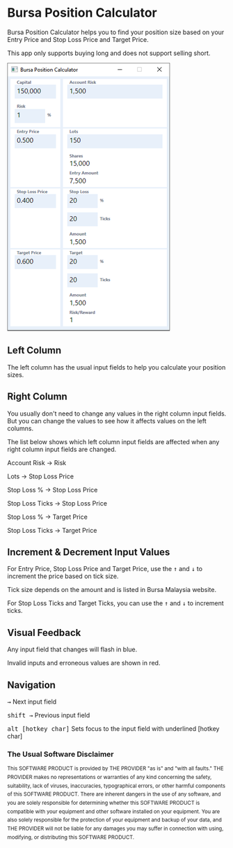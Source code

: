 # Bursa Position Calculator

Bursa Position Calculator helps you to find your position size based on your Entry Price and Stop Loss Price and Target Price.

This app only supports buying long and does not support selling short.

![alt text](bursacalculator.1.0.0-beta.png)

## Left Column

The left column has the usual input fields to help you calculate your position sizes.

## Right Column

You usually don't need to change any values in the right column input fields. But you can change the values to see how it affects values on the left columns.

The list below shows which left column input fields are affected when any right column input fields are changed.

Account Risk -> Risk

Lots -> Stop Loss Price

Stop Loss % -> Stop Loss Price

Stop Loss Ticks -> Stop Loss Price

Stop Loss % -> Target Price

Stop Loss Ticks -> Target Price

## Increment & Decrement Input Values

For Entry Price, Stop Loss Price and Target Price, use the <kbd>↑</kbd> and <kbd>↓</kbd> to increment the price based on tick size.

Tick size depends on the amount and is listed in Bursa Malaysia website.

For Stop Loss Ticks and Target Ticks, you can use the <kbd>↑</kbd> and <kbd>↓</kbd> to increment ticks.

## Visual Feedback

Any input field that changes will flash in blue.

Invalid inputs and erroneous values are shown in red.

## Navigation

<kbd>→</kbd>	Next input field

<kbd>shift →</kbd>	Previous input field

<kbd>alt [hotkey char]</kbd>	Sets focus to the input field with underlined [hotkey char]

### The Usual Software Disclaimer

<sup>This SOFTWARE PRODUCT is provided by THE PROVIDER "as is" and "with all faults." THE PROVIDER makes no representations or warranties of any kind concerning the safety, suitability, lack of viruses, inaccuracies, typographical errors, or other harmful components of this SOFTWARE PRODUCT. There are inherent dangers in the use of any software, and you are solely responsible for determining whether this SOFTWARE PRODUCT is compatible with your equipment and other software installed on your equipment. You are also solely responsible for the protection of your equipment and backup of your data, and THE PROVIDER will not be liable for any damages you may suffer in connection with using, modifying, or distributing this SOFTWARE PRODUCT.</sup>
